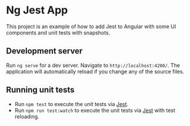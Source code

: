 # Ng Jest App

This project is an example of how to add Jest to Angular with some UI components and unit tests with snapshots.

## Development server

Run `ng serve` for a dev server. Navigate to `http://localhost:4200/`. The application will automatically reload if you change any of the source files.

## Running unit tests

- Run `npm test` to execute the unit tests via [Jest](https://jest.io).
- Run `npm run test:watch` to execute the unit tests via [Jest](https://jest.io) with test reloading.


